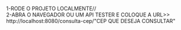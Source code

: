 
1-RODE O PROJETO LOCALMENTE//   
2-ABRA O NAVEGADOR OU UM API TESTER E COLOQUE A URL>>   
http://localhost:8080/consulta-cep/"CEP QUE DESEJA CONSULTAR"
